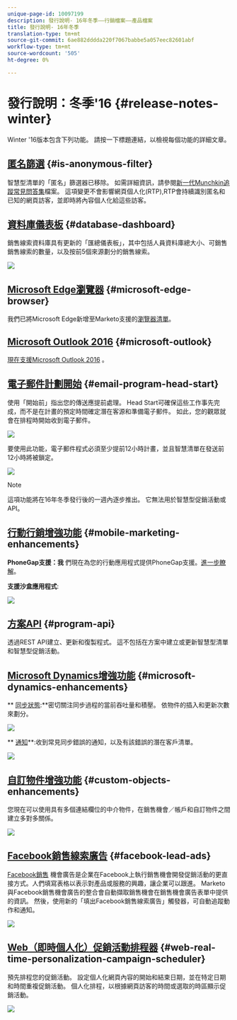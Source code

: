 ```yaml
---
unique-page-id: 10097199
description: 發行說明- 16年冬季——行銷檔案——產品檔案
title: 發行說明- 16年冬季
translation-type: tm+mt
source-git-commit: 6ae882dddda220f7067babbe5a057eec82601abf
workflow-type: tm+mt
source-wordcount: '505'
ht-degree: 0%

---
```



# 發行說明：冬季&#39;16 {#release-notes-winter}

Winter &#39;16版本包含下列功能。 請按一下標題連結，以檢視每個功能的詳細文章。

## [匿名篩選](../../product-docs/administration/additional-integrations/add-munchkin-tracking-code-to-your-website/next-generation-munchkin-tracking-faq.md) {#is-anonymous-filter}

智慧型清單的「匿名」篩選器已移除。 如需詳細資訊，請參閱[新一代Munchkin追蹤常見問答集](../../product-docs/administration/additional-integrations/add-munchkin-tracking-code-to-your-website/next-generation-munchkin-tracking-faq.md)檔案。 這項變更不會影響網頁個人化(RTP),RTP會持續識別匿名和已知的網頁訪客，並即時將內容個人化給這些訪客。

## [資料庫儀表板](../../product-docs/core-marketo-concepts/smart-lists-and-static-lists/managing-people-in-smart-lists/database-dashboard.md)  {#database-dashboard}

銷售線索資料庫具有更新的「匯總儀表板」，其中包括人員資料庫總大小、可銷售銷售線索的數量，以及按前5個來源劃分的銷售線索。

![](assets/image2016-1-12-16-3a18-3a7.png)

## [Microsoft Edge瀏覽器](../../product-docs/administration/setup-administration/supported-browsers.md) {#microsoft-edge-browser}

我們已將Microsoft Edge新增至Marketo支援的[瀏覽器清單](https://docs.marketo.com/display/public/DOCS/Supported+Browsers)。

## [Microsoft Outlook 2016](../../product-docs/marketo-sales-insight/msi-outlook-plugin/install-the-marketo-email-add-in-for-outlook-with-a-registration-code.md) {#microsoft-outlook}

[現在支援Microsoft Outlook 2016](../../product-docs/marketo-sales-insight/msi-outlook-plugin/install-the-marketo-email-add-in-for-outlook-with-a-registration-code.md) 。

## [電子郵件計劃開始](../../product-docs/email-marketing/email-programs/email-program-actions/head-start-for-email-programs.md) {#email-program-head-start}

使用「開始前」指出您的傳送應提前處理。 Head Start可確保這些工作事先完成，而不是在計畫的預定時間確定潛在客源和準備電子郵件。 如此，您的觀眾就會在排程時開始收到電子郵件。

![](assets/image2016-1-11-15-3a38-3a3.png)

要使用此功能，電子郵件程式必須至少提前12小時計畫，並且智慧清單在發送前12小時將被鎖定。

![](assets/image2016-1-11-15-3a35-3a55.png)

>[!NOTE]
>
>這項功能將在16年冬季發行後的一週內逐步推出。 它無法用於智慧型促銷活動或API。

## [行動行銷增強功能](/help/marketo/product-docs/mobile-marketing/admin/add-a-mobile-app.md) {#mobile-marketing-enhancements}

**PhoneGap支援：我** 們現在為您的行動應用程式提供PhoneGap支援。[進一步瞭解](https://developers.marketo.com/documentation/mobile/phonegap-plugin/)。

**支援沙盒應用程式**:

![](assets/image2016-1-12-10-3a47-3a13.png)

## [方案API](https://developers.marketo.com/documentation/programs/) {#program-api}

透過REST API建立、更新和復製程式。 這不包括在方案中建立或更新智慧型清單和智慧型促銷活動。

## [Microsoft Dynamics增強功能](../../product-docs/crm-sync/microsoft-dynamics-sync/microsoft-dynamics-sync-details/sync-status.md) {#microsoft-dynamics-enhancements}

** [同步狀態](../../product-docs/crm-sync/microsoft-dynamics-sync/microsoft-dynamics-sync-details/sync-status.md):**密切關注同步過程的當前吞吐量和積壓。 依物件的插入和更新次數來劃分。

![](assets/pending-backog-cropped.png)

** [通知](../../product-docs/core-marketo-concepts/miscellaneous/understanding-notifications/notification-types.md)**:收到常見同步錯誤的通知，以及有該錯誤的潛在客戶清單。

![](assets/image2016-1-12-8-3a13-3a9.png)

## [自訂物件增強功能](../../product-docs/administration/marketo-custom-objects/create-marketo-custom-objects.md)  {#custom-objects-enhancements}

您現在可以使用具有多個連結欄位的中介物件，在銷售機會／帳戶和自訂物件之間建立多對多關係。

![](assets/image2016-1-11-12-3a59-3a59.png)

## [Facebook銷售線索廣告](../../product-docs/demand-generation/facebook/set-up-facebook-lead-ads.md) {#facebook-lead-ads}

[Facebook銷售](https://www.facebook.com/business/a/lead-ads) 機會廣告是企業在Facebook上執行銷售機會開發促銷活動的更直接方式。人們填寫表格以表示對產品或服務的興趣，讓企業可以跟進。 Marketo與Facebook銷售機會廣告的整合會自動擷取銷售機會在銷售機會廣告表單中提供的資訊。 然後，使用新的「填出Facebook銷售線索廣告」觸發器，可自動追蹤動作和通知。

![](assets/image2016-1-11-10-3a20-3a39.png)

## [Web（即時個人化）促銷活動排程器](../../product-docs/web-personalization/working-with-web-campaigns/schedule-a-web-campaign.md) {#web-real-time-personalization-campaign-scheduler}

預先排程您的促銷活動。 設定個人化網頁內容的開始和結束日期，並在特定日期和時間重複促銷活動。 個人化排程，以根據網頁訪客的時間或選取的時區顯示促銷活動。

![](assets/image2016-1-14-8-3a36-3a36.png)

